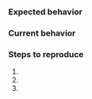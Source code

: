 <!--
If reporting an issue please try to provide the information asked below.

Before reporting an issue please:

1. make sure that you're using the latest published GVM components for the
   release you are using: https://community.greenbone.net/t/about-the-source-edition-gse-category/176.
2. check the list of issues whether it isn't already reported.
3. be aware that this is not a support forum. If your issue is more a question
   than a bug report, please use https://community.greenbone.net/c/gmp instead.
-->

### Expected behavior

### Current behavior

### Steps to reproduce
1.
2.
3.
